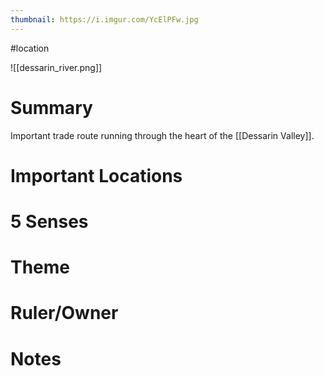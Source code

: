 ```yaml
---
thumbnail: https://i.imgur.com/YcElPFw.jpg
---
```

#location

![[dessarin_river.png]]

# Summary
Important trade route running through the heart of the [[Dessarin Valley]].

# Important Locations
# 5 Senses
# Theme
# Ruler/Owner
# Notes
